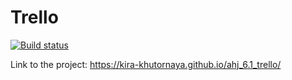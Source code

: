 # Trello

[![Build status](https://ci.appveyor.com/api/projects/status/43mcni2hlr35qgy2?svg=true)](https://ci.appveyor.com/project/kira-khutornaya/ahj-6-1-trello)

Link to the project: https://kira-khutornaya.github.io/ahj_6.1_trello/
